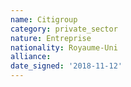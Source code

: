 ```yaml
---
name: Citigroup
category: private_sector
nature: Entreprise
nationality: Royaume-Uni
alliance: 
date_signed: '2018-11-12'
---
```

    